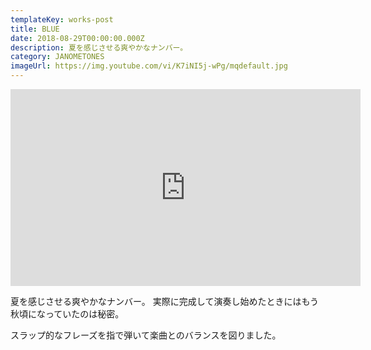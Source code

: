 ```yaml
---
templateKey: works-post
title: BLUE
date: 2018-08-29T00:00:00.000Z
description: 夏を感じさせる爽やかなナンバー。
category: JANOMETONES
imageUrl: https://img.youtube.com/vi/K7iNI5j-wPg/mqdefault.jpg
---
```

<iframe width="560" height="315" src="https://www.youtube.com/embed/K7iNI5j-wPg" frameBorder="0" allow="accelerometer; autoplay; encrypted-media; gyroscope; picture-in-picture" allowFullScreen></iframe>

夏を感じさせる爽やかなナンバー。
実際に完成して演奏し始めたときにはもう秋頃になっていたのは秘密。

スラップ的なフレーズを指で弾いて楽曲とのバランスを図りました。